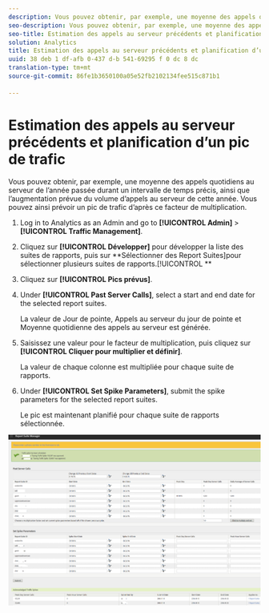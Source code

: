 ```yaml
---
description: Vous pouvez obtenir, par exemple, une moyenne des appels quotidiens au serveur de l’année passée durant un intervalle de temps précis, ainsi que l’augmentation prévue du volume d’appels au serveur de cette année. Vous pouvez ainsi prévoir un pic de trafic d’après ce facteur de multiplication.
seo-description: Vous pouvez obtenir, par exemple, une moyenne des appels quotidiens au serveur de l’année passée durant un intervalle de temps précis, ainsi que l’augmentation prévue du volume d’appels au serveur de cette année. Vous pouvez ainsi prévoir un pic de trafic d’après ce facteur de multiplication.
seo-title: Estimation des appels au serveur précédents et planification d’un pic de trafic
solution: Analytics
title: Estimation des appels au serveur précédents et planification d’un pic de trafic
uuid: 38 deb 1 df-afb 0-437 d-b 541-69295 f 0 dc 8 dc
translation-type: tm+mt
source-git-commit: 86fe1b3650100a05e52fb2102134fee515c871b1

---
```



# Estimation des appels au serveur précédents et planification d’un pic de trafic

Vous pouvez obtenir, par exemple, une moyenne des appels quotidiens au serveur de l’année passée durant un intervalle de temps précis, ainsi que l’augmentation prévue du volume d’appels au serveur de cette année. Vous pouvez ainsi prévoir un pic de trafic d’après ce facteur de multiplication.

1. Log in to Analytics as an Admin and go to **[!UICONTROL Admin]** &gt; **[!UICONTROL Traffic Management]**.

1. Cliquez sur **[!UICONTROL Développer]** pour développer la liste des suites de rapports, puis sur **Sélectionner des Report Suites]pour sélectionner plusieurs suites de rapports.[!UICONTROL **

1. Cliquez sur **[!UICONTROL Pics prévus]**.
1. Under **[!UICONTROL Past Server Calls]**, select a start and end date for the selected report suites.

   La valeur de Jour de pointe, Appels au serveur du jour de pointe et Moyenne quotidienne des appels au serveur est générée.

1. Saisissez une valeur pour le facteur de multiplication, puis cliquez sur **[!UICONTROL Cliquer pour multiplier et définir]**.

   La valeur de chaque colonne est multipliée pour chaque suite de rapports.

1. Under **[!UICONTROL Set Spike Parameters]**, submit the spike parameters for the selected report suites.

   Le pic est maintenant planifié pour chaque suite de rapports sélectionnée.

![](assets/past_server_calls.png)

